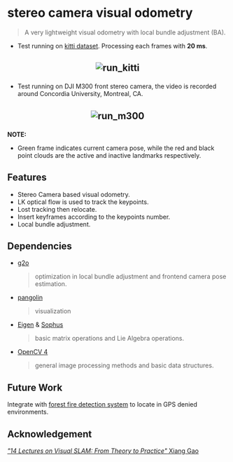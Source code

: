 # stereo camera visual odometry

> A very lightweight visual odometry with local bundle adjustment (BA).

- Test running on [kitti dataset](http://www.cvlibs.net/datasets/kitti/eval_odometry.php). Processing each
  frames with **20 ms**.

## <p align="center">![run_kitti](./doc/kitti_data_test.gif)</p>

- Test running on DJI M300 front stereo camera, the video is recorded around Concordia University, Montreal, CA.

## <p align="center">![run_m300](https://github.com/lee-shun/big_files/blob/master/images/stereo_camera_vo_images/cut.gif)</p>

**NOTE:**

- Green frame indicates current camera pose, while the red and black point clouds are the active and inactive landmarks
  respectively.

## Features

- Stereo Camera based visual odometry.
- LK optical flow is used to track the keypoints.
- Lost tracking then relocate.
- Insert keyframes according to the keypoints number.
- Local bundle adjustment.

## Dependencies

- [g2o](https://github.com/RainerKuemmerle/g2o)
  > optimization in local bundle adjustment and frontend camera pose estimation.

- [pangolin](https://github.com/stevenlovegrove/Pangolin)
  > visualization

- [Eigen](https://eigen.tuxfamily.org/index.php?title=Main_Page) & [Sophus](https://github.com/strasdat/Sophus)
  > basic matrix operations and Lie Algebra operations.

- [OpenCV 4](https://opencv.org/)
  > general image processing methods and basic data structures.

## Future Work

Integrate with [forest fire detection system](https://github.com/lee-shun/forest_fire_detection_system) to locate in GPS
denied environments.

## Acknowledgement

[*"14 Lectures on Visual SLAM: From Theory to Practice"* Xiang Gao](https://github.com/gaoxiang12/slambook-en)
